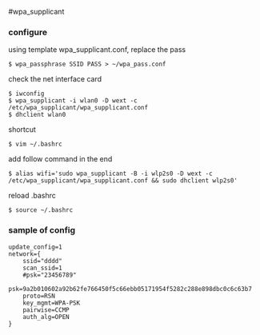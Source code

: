 #wpa_supplicant

### configure

using template wpa_supplicant.conf, replace the pass

	$ wpa_passphrase SSID PASS > ~/wpa_pass.conf

check the net interface card

	$ iwconfig
	$ wpa_supplicant -i wlan0 -D wext -c /etc/wpa_supplicant/wpa_supplicant.conf
	$ dhclient wlan0

shortcut

	$ vim ~/.bashrc

add follow command in the end

	$ alias wifi='sudo wpa_supplicant -B -i wlp2s0 -D wext -c /etc/wpa_supplicant/wpa_supplicant.conf && sudo dhclient wlp2s0'

reload .bashrc

	$ source ~/.bashrc
	
### sample of config 

	update_config=1
	network={
		ssid="dddd"
		scan_ssid=1
		#psk="23456789"
		psk=9a2b010602a92b62fe766450f5c66ebb05171954f5282c288e898dbc0c6c63b7
		proto=RSN
		key_mgmt=WPA-PSK
		pairwise=CCMP
		auth_alg=OPEN
	}

